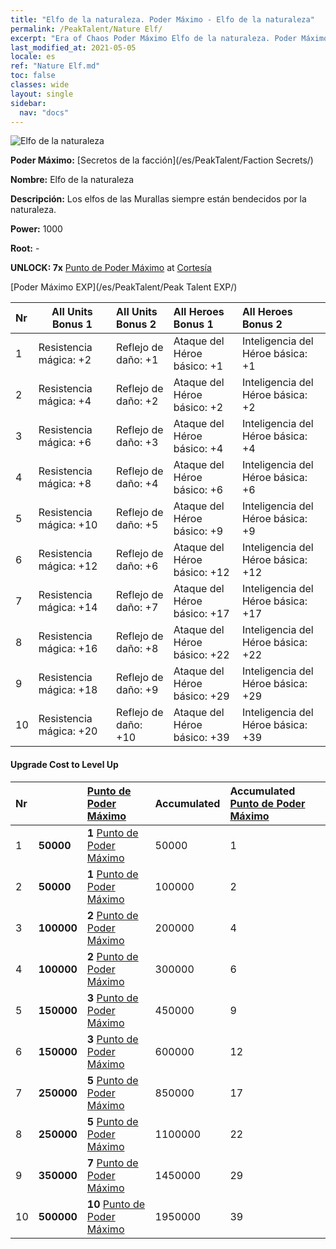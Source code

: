 ```yaml
---
title: "Elfo de la naturaleza. Poder Máximo - Elfo de la naturaleza"
permalink: /PeakTalent/Nature Elf/
excerpt: "Era of Chaos Poder Máximo Elfo de la naturaleza. Poder Máximo Elfo de la naturaleza. Elfo de la naturaleza"
last_modified_at: 2021-05-05
locale: es
ref: "Nature Elf.md"
toc: false
classes: wide
layout: single
sidebar:
  nav: "docs"
---
```


  ![Elfo de la naturaleza](/images/pt/talent_3007.png)

  **Poder Máximo:** [Secretos de la facción](/es/PeakTalent/Faction Secrets/)

  **Nombre:** Elfo de la naturaleza

  **Descripción:** Los elfos de las Murallas siempre están bendecidos por la naturaleza.

  **Power:** 1000

  **Root:** -

  **UNLOCK: 7x** [Punto de Poder Máximo](/ItemsES/con_934/) at [Cortesía](/es/PeakTalent/Chivalry/)

  [Poder Máximo EXP](/es/PeakTalent/Peak Talent EXP/)

  | Nr | All Units Bonus 1 | All Units Bonus 2 | All Heroes Bonus 1 | All Heroes Bonus 2 |
  |:---|--------------|:-------------|:-------------|:-------------|
  | 1 | Resistencia mágica: +2 | Reflejo de daño: +1 | Ataque del Héroe básico: +1 | Inteligencia del Héroe básica: +1 |
  | 2 | Resistencia mágica: +4 | Reflejo de daño: +2 | Ataque del Héroe básico: +2 | Inteligencia del Héroe básica: +2 |
  | 3 | Resistencia mágica: +6 | Reflejo de daño: +3 | Ataque del Héroe básico: +4 | Inteligencia del Héroe básica: +4 |
  | 4 | Resistencia mágica: +8 | Reflejo de daño: +4 | Ataque del Héroe básico: +6 | Inteligencia del Héroe básica: +6 |
  | 5 | Resistencia mágica: +10 | Reflejo de daño: +5 | Ataque del Héroe básico: +9 | Inteligencia del Héroe básica: +9 |
  | 6 | Resistencia mágica: +12 | Reflejo de daño: +6 | Ataque del Héroe básico: +12 | Inteligencia del Héroe básica: +12 |
  | 7 | Resistencia mágica: +14 | Reflejo de daño: +7 | Ataque del Héroe básico: +17 | Inteligencia del Héroe básica: +17 |
  | 8 | Resistencia mágica: +16 | Reflejo de daño: +8 | Ataque del Héroe básico: +22 | Inteligencia del Héroe básica: +22 |
  | 9 | Resistencia mágica: +18 | Reflejo de daño: +9 | Ataque del Héroe básico: +29 | Inteligencia del Héroe básica: +29 |
  | 10 | Resistencia mágica: +20 | Reflejo de daño: +10 | Ataque del Héroe básico: +39 | Inteligencia del Héroe básica: +39 |


#### Upgrade Cost to Level Up

  | Nr | <i class="fas fa-coins"/> | [Punto de Poder Máximo](/ItemsES/con_934/) | Accumulated <i class="fas fa-coins"/> | Accumulated [Punto de Poder Máximo](/ItemsES/con_934/) |
  |:---|--------------|:-------------|:-------------|:-------------|
  | 1 | **50000** | **1** [Punto de Poder Máximo](/ItemsES/con_934/) | 50000 | 1 |
  | 2 | **50000** | **1** [Punto de Poder Máximo](/ItemsES/con_934/) | 100000 | 2 |
  | 3 | **100000** | **2** [Punto de Poder Máximo](/ItemsES/con_934/) | 200000 | 4 |
  | 4 | **100000** | **2** [Punto de Poder Máximo](/ItemsES/con_934/) | 300000 | 6 |
  | 5 | **150000** | **3** [Punto de Poder Máximo](/ItemsES/con_934/) | 450000 | 9 |
  | 6 | **150000** | **3** [Punto de Poder Máximo](/ItemsES/con_934/) | 600000 | 12 |
  | 7 | **250000** | **5** [Punto de Poder Máximo](/ItemsES/con_934/) | 850000 | 17 |
  | 8 | **250000** | **5** [Punto de Poder Máximo](/ItemsES/con_934/) | 1100000 | 22 |
  | 9 | **350000** | **7** [Punto de Poder Máximo](/ItemsES/con_934/) | 1450000 | 29 |
  | 10 | **500000** | **10** [Punto de Poder Máximo](/ItemsES/con_934/) | 1950000 | 39 |
